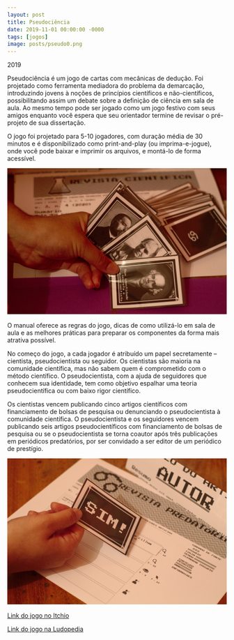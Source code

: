 ```yaml
---
layout: post
title: Pseudociência
date: 2019-11-01 00:00:00 -0000
tags: [jogos]
image: posts/pseudo0.png
---
```


2019

Pseudociência é um jogo de cartas com mecânicas de dedução. Foi projetado como ferramenta mediadora do problema da demarcação, introduzindo jovens à noções de princípios científicos e não-científicos, possibilitando assim um debate sobre a definição de ciência em sala de aula. Ao mesmo tempo pode ser jogado como um jogo festivo com seus amigos enquanto você espera que seu orientador termine de revisar o pré-projeto de sua dissertação.

O jogo foi projetado para 5-10 jogadores, com duração média de 30 minutos e é disponibilizado como print-and-play (ou imprima-e-jogue), onde você pode baixar e imprimir os arquivos, e montá-lo de forma acessível.

![pseudo]

O manual oferece as regras do jogo, dicas de como utilizá-lo em sala de aula e as melhores práticas para preparar os componentes da forma mais atrativa possível.

No começo do jogo, a cada jogador é atribuído um papel secretamente – cientista, pseudocientista ou seguidor. Os cientistas são maioria na comunidade científica, mas não sabem quem é comprometido com o método científico. O pseudocientista, com a ajuda de seguidores que conhecem sua identidade, tem como objetivo espalhar uma teoria pseudocientífica ou com baixo rigor científico.

Os cientistas vencem publicando cinco artigos científicos com financiamento de bolsas de pesquisa ou denunciando o pseudocientista à comunidade científica. O pseudocientista e os seguidores vencem publicando seis artigos pseudocientíficos com financiamento de bolsas de pesquisa ou se o pseudocientista se torna coautor após três publicações em periódicos predatórios, por ser convidado a ser editor de um periódico de prestígio.

![pseudoa]

<a href="https://bolitto.itch.io/pseudociencia">Link do jogo no Itchio</a>

<a href="https://www.ludopedia.com.br/jogo/pseudociencia">Link do jogo na Ludopedia</a>

[pseudo]: /assets/img/posts/pseudo1.jpg "Imagem do jogo"
[pseudoa]: /assets/img/posts/pseudo2.jpg "Imagem do jogo"
